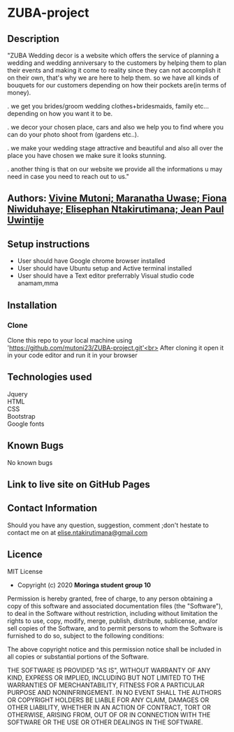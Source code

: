 # ZUBA-project

## Description

"ZUBA Wedding decor is a website which offers the service of planning a wedding and wedding anniversary to the customers by helping them to plan their events and making it come to reality since they can not accomplish it on their own, that's why we are here to help them. so we have all kinds of bouquets for our customers depending on how their pockets are(in terms of money).

. we get you brides/groom wedding clothes+bridesmaids, family etc... depending on how you want it to be.

. we decor your chosen place, cars and also we help you to find where you can do your photo shoot from (gardens etc..).

. we make your wedding stage attractive and beautiful and also all over the place you have chosen we make sure it looks stunning.

. another thing is that on our website we provide all the informations u may need in case you need to reach out to us."

## Authors: [Vivine Mutoni; Maranatha Uwase; Fiona Niwiduhaye; Elisephan Ntakirutimana; Jean Paul Uwintije](https://github.com/mutoni23/ZUBA-project.git)

## Setup instructions

- User should have Google chrome browser installed
- User should have Ubuntu setup and Active terminal installed
- User should have a Text editor preferrably Visual studio code anamam,mma

## Installation

### Clone

Clone this repo to your local machine using <br>
'https://github.com/mutoni23/ZUBA-project.git'<br>
After cloning it open it in your code editor and run it in your browser

## Technologies used

Jquery <br>
HTML <br>
CSS <br>
Bootstrap <br>
Google fonts<br>

## Known Bugs

No known bugs

## Link to live site on GitHub Pages

## Contact Information

Should you have any question, suggestion, comment ;don't hestate to contact me on at elise.ntakirutimana@gmail.com

## Licence

MIT License

- Copyright (c) 2020 **Moringa student group 10**

Permission is hereby granted, free of charge, to any person obtaining a copy
of this software and associated documentation files (the "Software"), to deal
in the Software without restriction, including without limitation the rights
to use, copy, modify, merge, publish, distribute, sublicense, and/or sell
copies of the Software, and to permit persons to whom the Software is
furnished to do so, subject to the following conditions:

The above copyright notice and this permission notice shall be included in all
copies or substantial portions of the Software.

THE SOFTWARE IS PROVIDED "AS IS", WITHOUT WARRANTY OF ANY KIND, EXPRESS OR
IMPLIED, INCLUDING BUT NOT LIMITED TO THE WARRANTIES OF MERCHANTABILITY,
FITNESS FOR A PARTICULAR PURPOSE AND NONINFRINGEMENT. IN NO EVENT SHALL THE
AUTHORS OR COPYRIGHT HOLDERS BE LIABLE FOR ANY CLAIM, DAMAGES OR OTHER
LIABILITY, WHETHER IN AN ACTION OF CONTRACT, TORT OR OTHERWISE, ARISING FROM,
OUT OF OR IN CONNECTION WITH THE SOFTWARE OR THE USE OR OTHER DEALINGS IN THE
SOFTWARE.
